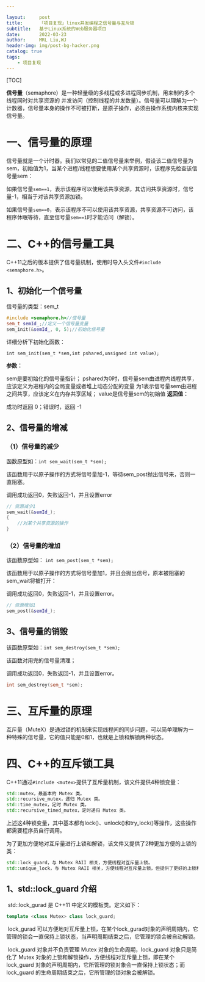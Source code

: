 ```yaml
---

layout:     post
title:      「项目复现」linux并发编程之信号量与互斥锁
subtitle:   基于Linux系统的Web服务器项目
date:       2022-03-23
author:     MRL Liu,WJ
header-img: img/post-bg-hacker.png
catalog: true
tags:
    - 项目复现
---
```


[TOC]

​		**信号量**（semaphore）是一种轻量级的多线程或多进程同步机制，用来制约多个线程同时对共享资源的 并发访问（控制线程的并发数量）。信号量可以理解为一个计数器，信号量本身的操作不可被打断，是原子操作，必须由操作系统内核来实现信号量。

# 一、信号量的原理

​		信号量就是一个计时器。我们以常见的二值信号量来举例，假设该二值信号量为sem，初始值为1，当某个进程/线程想要使用某个共享资源时，该程序先检查该信号量sem：

​		如果信号量`sem==1`，表示该程序可以使用该共享资源，其访问共享资源时，信号量-1，相当于对该共享资源加锁。

​		如果信号量`sem==0`，表示该程序不可以使用该共享资源，共享资源不可访问，该程序休眠等待，直至信号量`sem==1`时才能访问（解锁）。

# 二、C++的信号量工具

​		C++11之后的版本提供了信号量机制，使用时导入头文件`#include <semaphore.h>`。

## 1、初始化一个信号量

信号量的类型：sem_t

```C++
#include <semaphore.h>//信号量
sem_t semId_;//定义一个信号量变量
sem_init(&semId_, 0, 5);//初始化信号量
```

详细分析下初始化函数：

`int sem_init(sem_t *sem,int pshared,unsigned int value);`

**参数：**

sem是要初始化的信号量指针；
pshared为0时，信号量sem由进程内线程共享，应该定义为进程内的全局变量或者堆上动态分配的变量
为1表示信号量sem由进程之间共享，应该定义在内存共享区域；
value是信号量sem的初始值
**返回值：**

成功时返回 0；错误时，返回 -1

## 2、信号量的增减

### （1）信号量的减少

函数原型如：`int sem_wait(sem_t *sem);`

该函数用于以原子操作的方式将信号量加-1，等待sem_post抛出信号来，否则一直阻塞。

调用成功返回0，失败返回-1，并且设置error

```C++
// 资源减少1
sem_wait(&semId_);
{
    //对某个共享资源的操作  
}

```

### （2）信号量的增加

该函数原型如： `int sem_post(sem_t *sem);`

该函数用于以原子操作的方式将信号量加1，并且会抛出信号，原本被阻塞的sem_wait将被打开：

调用成功返回0，失败返回-1，并且设置error。

```C++
// 资源增加1
sem_post(&semId_);
```

## 3、信号量的销毁

该函数原型如：`int sem_destroy(sem_t *sem);` 

该函数对用完的信号量清理；

调用成功返回0，失败返回-1，并且设置error。

```C++
int sem_destroy(sem_t *sem); 
```

# 三、互斥量的原理

​		互斥量（MuteX）是通过锁的机制来实现线程间的同步问题，可以简单理解为一种特殊的信号量，它的值只能是0和1，也就是上锁和解锁两种状态。

# 四、C++的互斥锁工具

​		C++11通过`#include <mutex>`提供了互斥量机制，该文件提供4种锁变量：

```c++
std::mutex，最基本的 Mutex 类。
std::recursive_mutex，递归 Mutex 类。
std::time_mutex，定时 Mutex 类。
std::recursive_timed_mutex，定时递归 Mutex 类。
```

​		上述这4种锁变量，其中基本都有lock()、unlock()和try_lock()等操作，这些操作都需要程序员自行调用。

​		为了更加方便地对互斥量进行上锁和解锁，该文件又提供了2种更加方便的上锁的类：

```C++
std::lock_guard，与 Mutex RAII 相关，方便线程对互斥量上锁。
std::unique_lock，与 Mutex RAII 相关，方便线程对互斥量上锁，但提供了更好的上锁和解锁控制。
```

## 1、std::lock_guard 介绍

​		std::lock_gurad 是 C++11 中定义的模板类。定义如下：

```C++
template <class Mutex> class lock_guard;
```

​		lock_gurad 可以方便地对互斥量上锁，在某个lock_gurad对象的声明周期内，它管理的锁会一直保持上锁状态，当声明周期结束之后，它管理的锁会被自动解锁。

​		lock_guard 对象并不负责管理 Mutex 对象的生命周期，lock_guard 对象只是简化了 Mutex 对象的上锁和解锁操作，方便线程对互斥量上锁，即在某个 lock_guard 对象的声明周期内，它所管理的锁对象会一直保持上锁状态；而 lock_guard 的生命周期结束之后，它所管理的锁对象会被解锁。

